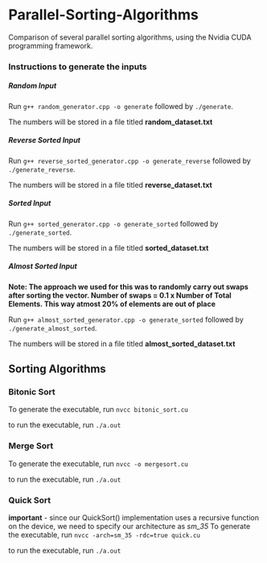 # Parallel-Sorting-Algorithms
Comparison of several parallel sorting algorithms, using the Nvidia CUDA programming framework.


### Instructions to generate the inputs

##### Random Input

Run `g++ random_generator.cpp -o generate` followed by `./generate`.

The numbers will be stored in a file titled **random_dataset.txt**


##### Reverse Sorted Input

Run `g++ reverse_sorted_generator.cpp -o generate_reverse` followed by `./generate_reverse`.

The numbers will be stored in a file titled **reverse_dataset.txt**

##### Sorted Input

Run `g++ sorted_generator.cpp -o generate_sorted` followed by `./generate_sorted`.

The numbers will be stored in a file titled **sorted_dataset.txt**

##### Almost Sorted Input

**Note: The approach we used for this was to randomly carry out swaps after sorting the vector. Number of swaps = 0.1 x Number of Total Elements. This way atmost 20% of elements are out of place**

Run `g++ almost_sorted_generator.cpp -o generate_sorted` followed by `./generate_almost_sorted`.

The numbers will be stored in a file titled **almost_sorted_dataset.txt**


## Sorting Algorithms

### Bitonic Sort
To generate the executable, run 
``` nvcc bitonic_sort.cu ```

to run the executable, run
```./a.out ```

### Merge Sort
To generate the executable, run 
```nvcc -o mergesort.cu ```

to run the executable, run
```./a.out ```

### Quick Sort
**important** - since our QuickSort() implementation uses a recursive function on the device, we need to specify our architecture as *sm_35*
To generate the executable, run 
```nvcc -arch=sm_35 -rdc=true quick.cu  ```

to run the executable, run
```./a.out ```